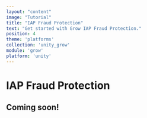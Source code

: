 ```yaml
---
layout: "content"
image: "Tutorial"
title: "IAP Fraud Protection"
text: "Get started with Grow IAP Fraud Protection."
position: 4
theme: 'platforms'
collection: 'unity_grow'
module: 'grow'
platform: 'unity'
---
```


# IAP Fraud Protection

## Coming soon!
